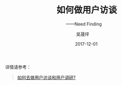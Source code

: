 ﻿---
layout:     post
title:      如何做用户访谈
subtitle:   ——Need Finding
date:       2017-12-01
author:     吴晟坪
header-img: img/Material_sharing_bg.jpg
catalog: true
tags:
    - Material Sharing
---
详情请参考：
>[ 如何去做用户访谈和用户调研? ](https://www.zhihu.com/question/20345655/answer/40925150)


